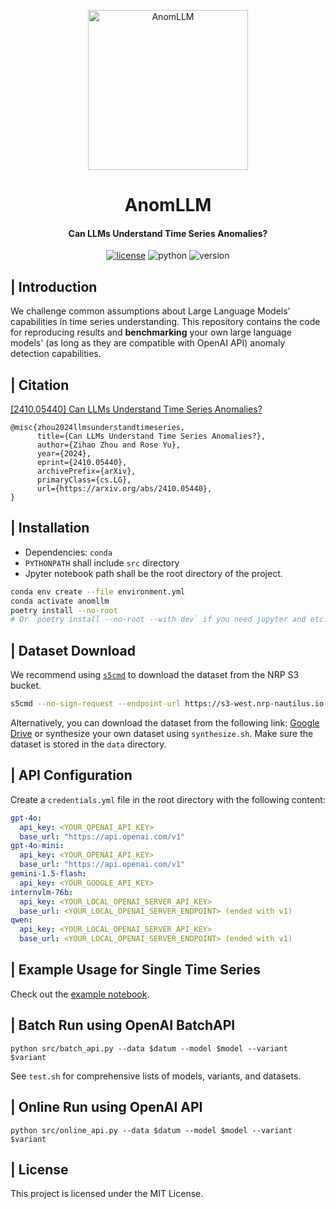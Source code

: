 <p align="center" >
  <a href="https://github.com/Rose-STL-Lab/AnomLLM"><img src="https://github.com/Rose-STL-Lab/AnomLLM/blob/dev/logos/AnomLLM.png?raw=true" width="256" height="256" alt="AnomLLM"></a>
</p>
<h1 align="center">AnomLLM</h1>
<h4 align="center">Can LLMs Understand Time Series Anomalies?
</h4>

<p align="center">
    <a href="https://raw.githubusercontent.com/Rose-STL-Lab/AnomLLM/refs/heads/dev/LICENSE"><img src="https://img.shields.io/badge/License-MIT-yellow.svg" alt="license"></a>
    <img src="https://img.shields.io/badge/Python-3.10+-yellow" alt="python">
    <img src="https://img.shields.io/badge/Version-1.0.0-green" alt="version">
</p>


## | Introduction

We challenge common assumptions about Large Language Models' capabilities in time series understanding. This repository contains the code for reproducing results and **benchmarking** your own large language models' (as long as they are compatible with OpenAI API) anomaly detection capabilities.

## | Citation

[[2410.05440] Can LLMs Understand Time Series Anomalies?](https://arxiv.org/abs/2410.05440)

```
@misc{zhou2024llmsunderstandtimeseries,
      title={Can LLMs Understand Time Series Anomalies?}, 
      author={Zihao Zhou and Rose Yu},
      year={2024},
      eprint={2410.05440},
      archivePrefix={arXiv},
      primaryClass={cs.LG},
      url={https://arxiv.org/abs/2410.05440}, 
}
```

## | Installation

- Dependencies: `conda`
- `PYTHONPATH` shall include `src` directory
- Jpyter notebook path shall be the root directory of the project.

```bash
conda env create --file environment.yml
conda activate anomllm
poetry install --no-root 
# Or `poetry install --no-root --with dev` if you need jupyter and etc.
```

## | Dataset Download

We recommend using [`s5cmd`](https://github.com/peak/s5cmd/tree/master) to download the dataset from the NRP S3 bucket.

```bash
s5cmd --no-sign-request --endpoint-url https://s3-west.nrp-nautilus.io cp "s3://anomllm/data/*" data/
```

Alternatively, you can download the dataset from the following link: [Google Drive](https://drive.google.com/file/d/19KNCiOm3UI_JXkzBAWOdqXwM0VH3xOwi/view?usp=sharing) or synthesize your own dataset using `synthesize.sh`. Make sure the dataset is stored in the `data` directory.

## | API Configuration

Create a `credentials.yml` file in the root directory with the following content:

```yaml
gpt-4o:
  api_key: <YOUR_OPENAI_API_KEY>
  base_url: "https://api.openai.com/v1"
gpt-4o-mini:
  api_key: <YOUR_OPENAI_API_KEY>
  base_url: "https://api.openai.com/v1"
gemini-1.5-flash:
  api_key: <YOUR_GOOGLE_API_KEY>
internvlm-76b:
  api_key: <YOUR_LOCAL_OPENAI_SERVER_API_KEY>
  base_url: <YOUR_LOCAL_OPENAI_SERVER_ENDPOINT> (ended with v1)
qwen:
  api_key: <YOUR_LOCAL_OPENAI_SERVER_API_KEY>
  base_url: <YOUR_LOCAL_OPENAI_SERVER_ENDPOINT> (ended with v1)
```

## | Example Usage for Single Time Series

Check out the [example notebook](https://github.com/Rose-STL-Lab/AnomLLM/blob/dev/notebook/example.ipynb).

## | Batch Run using OpenAI BatchAPI

`python src/batch_api.py --data $datum --model $model --variant $variant`

See `test.sh` for comprehensive lists of models, variants, and datasets.

## | Online Run using OpenAI API

`python src/online_api.py --data $datum --model $model --variant $variant`

## | License

This project is licensed under the MIT License.